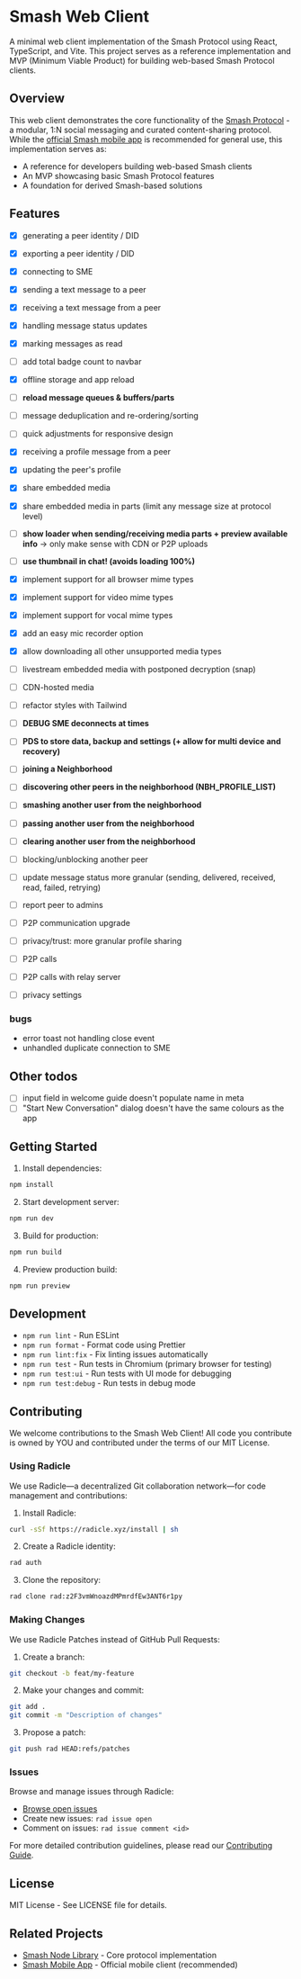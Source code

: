 # Smash Web Client

A minimal web client implementation of the Smash Protocol using React, TypeScript, and Vite. This project serves as a reference implementation and MVP (Minimum Viable Product) for building web-based Smash Protocol clients.

## Overview

This web client demonstrates the core functionality of the [Smash Protocol](https://github.com/smashchats/smash-node-lib) - a modular, 1:N social messaging and curated content-sharing protocol. While the [official Smash mobile app](https://github.com/smashchats/smashchats) is recommended for general use, this implementation serves as:

- A reference for developers building web-based Smash clients
- An MVP showcasing basic Smash Protocol features
- A foundation for derived Smash-based solutions

## Features

- [x] generating a peer identity / DID
- [x] exporting a peer identity / DID
- [x] connecting to SME

- [x] sending a text message to a peer
- [x] receiving a text message from a peer
- [x] handling message status updates
- [x] marking messages as read
- [ ] add total badge count to navbar

- [x] offline storage and app reload
- [ ] **reload message queues & buffers/parts**
- [ ] message deduplication and re-ordering/sorting

- [ ] quick adjustments for responsive design

- [x] receiving a profile message from a peer
- [x] updating the peer's profile

- [x] share embedded media
- [x] share embedded media in parts (limit any message size at protocol level)
- [ ] **show loader when sending/receiving media parts + preview available info** -> only make sense with CDN or P2P uploads
- [ ] **use thumbnail in chat! (avoids loading 100%)**
- [x] implement support for all browser mime types
- [x] implement support for video mime types
- [x] implement support for vocal mime types
- [x] add an easy mic recorder option
- [x] allow downloading all other unsupported media types
- [ ] livestream embedded media with postponed decryption (snap)
- [ ] CDN-hosted media

- [ ] refactor styles with Tailwind

- [ ] **DEBUG SME deconnects at times**

- [ ] **PDS to store data, backup and settings (+ allow for multi device and recovery)**

- [ ] **joining a Neighborhood**
- [ ] **discovering other peers in the neighborhood (NBH_PROFILE_LIST)**
- [ ] **smashing another user from the neighborhood**
- [ ] **passing another user from the neighborhood**
- [ ] **clearing another user from the neighborhood**

- [ ] blocking/unblocking another peer

- [ ] update message status more granular (sending, delivered, received, read, failed, retrying)
- [ ] report peer to admins
- [ ] P2P communication upgrade

- [ ] privacy/trust: more granular profile sharing

- [ ] P2P calls
- [ ] P2P calls with relay server
- [ ] privacy settings

### bugs

- error toast not handling close event
- unhandled duplicate connection to SME

## Other todos

- [ ] input field in welcome guide doesn't populate name in meta
- [ ] "Start New Conversation" dialog doesn't have the same colours as the app

## Getting Started

1. Install dependencies:

```bash
npm install
```

2. Start development server:

```bash
npm run dev
```

3. Build for production:

```bash
npm run build
```

4. Preview production build:

```bash
npm run preview
```

## Development

- `npm run lint` - Run ESLint
- `npm run format` - Format code using Prettier
- `npm run lint:fix` - Fix linting issues automatically
- `npm run test` - Run tests in Chromium (primary browser for testing)
- `npm run test:ui` - Run tests with UI mode for debugging
- `npm run test:debug` - Run tests in debug mode

## Contributing

We welcome contributions to the Smash Web Client! All code you contribute is owned by YOU and contributed under the terms of our MIT License.

### Using Radicle

We use Radicle—a decentralized Git collaboration network—for code management and contributions:

1. Install Radicle:

```bash
curl -sSf https://radicle.xyz/install | sh
```

2. Create a Radicle identity:

```bash
rad auth
```

3. Clone the repository:

```bash
rad clone rad:z2F3vmWnoazdMPmrdfEw3ANT6r1py
```

### Making Changes

We use Radicle Patches instead of GitHub Pull Requests:

1. Create a branch:

```bash
git checkout -b feat/my-feature
```

2. Make your changes and commit:

```bash
git add .
git commit -m "Description of changes"
```

3. Propose a patch:

```bash
git push rad HEAD:refs/patches
```

### Issues

Browse and manage issues through Radicle:

- [Browse open issues](https://app.radicle.xyz/nodes/seed.radicle.garden/rad:z2F3vmWnoazdMPmrdfEw3ANT6r1py/issues)
- Create new issues: `rad issue open`
- Comment on issues: `rad issue comment <id>`

For more detailed contribution guidelines, please read our [Contributing Guide](https://github.com/smashchats/smash-node-lib/blob/main/docs/CONTRIBUTING.md).

## License

MIT License - See LICENSE file for details.

## Related Projects

- [Smash Node Library](https://github.com/smashchats/smash-node-lib) - Core protocol implementation
- [Smash Mobile App](https://github.com/smashchats/smashchats) - Official mobile client (recommended)
